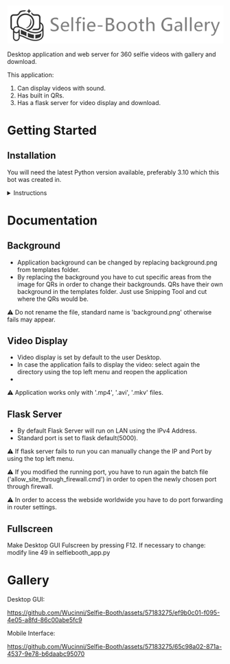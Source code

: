 ![](README_Assets/selfie_booth_logo.png)

Desktop application and web server for 360 selfie videos with gallery and download.

This application:
1. Can display videos with sound.
2. Has built in QRs.
3. Has a flask server for video display and download.

# Getting Started

## Installation

You will need the latest Python version available, preferably 3.10 which this bot was created in.

<details><summary>Instructions</summary>
   
1. Install Python (preferably 3.10, any later version should be fine).
2. Install all the required packages by running autoconfig.py for each functionality.
3. Everything is done, just run selfiebooth_app.py and enjoy!

:warning: For flask server to run outside the local area network you have to open the port by using the batch file 'allow_site_through_firewall.cmd'.
</details>

# Documentation

## Background

- Application background can be changed by replacing background.png from templates folder.
- By replacing the background you have to cut specific areas from the image for QRs in order to change their backgrounds. QRs have their own background in the templates folder. Just use Snipping Tool and cut where the QRs would be.
  
:warning: Do not rename the file, standard name is 'background.png' otherwise fails may appear.

## Video Display

- Video display is set by default to the user Desktop.
- In case the application fails to display the video: select again the directory using the top left menu and reopen the application
- 
:warning: Application works only with '.mp4', '.avi', '.mkv' files.

## Flask Server

- By default Flask Server will run on LAN using the IPv4 Address.
- Standard port is set to flask default(5000).
  
:warning: If flask server fails to run you can manually change the IP and Port by using the top left menu.

:warning: If you modified the running port, you have to run again the batch file ('allow_site_through_firewall.cmd') in order to open the newly chosen port through firewall.

:warning: In order to access the webside worldwide you have to do port forwarding in router settings.

## Fullscreen

Make Desktop GUI Fulscreen by pressing F12. If necessary to change: modify line 49 in selfiebooth_app.py

# Gallery

Desktop GUI:

https://github.com/Wucinni/Selfie-Booth/assets/57183275/ef9b0c01-f095-4e05-a8fd-86c00abe5fc9

Mobile Interface:

https://github.com/Wucinni/Selfie-Booth/assets/57183275/65c98a02-871a-4537-9e78-b6daabc95070


